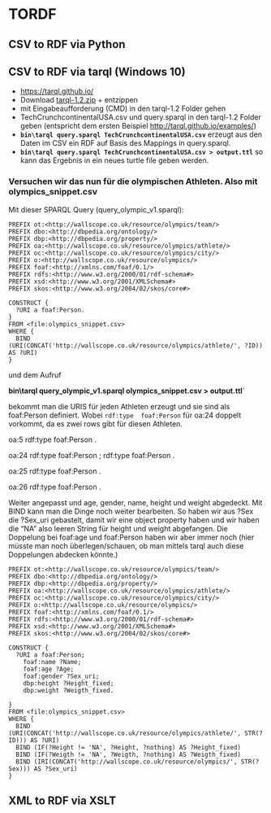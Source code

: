 # TORDF

## CSV to RDF via Python

## CSV to RDF via tarql (Windows 10)

* https://tarql.github.io/
* Download [tarql-1.2.zip](https://github.com/tarql/tarql/releases/download/v1.2/tarql-1.2.zip) + entzippen
* mit Eingabeaufforderung (CMD) in den tarql-1.2 Folder gehen
* TechCrunchcontinentalUSA.csv und query.sparql in den tarql-1.2 Folder geben (entspricht dem ersten Beispiel http://tarql.github.io/examples/) 
* **`bin\tarql query.sparql TechCrunchcontinentalUSA.csv`**
  erzeugt aus den Daten im CSV ein RDF auf Basis des Mappings in query.sparql.
* **`bin\tarql query.sparql TechCrunchcontinentalUSA.csv > output.ttl`**
  so kann das Ergebnis in ein neues turtle file geben werden.

### **Versuchen wir das nun für die olympischen Athleten. Also mit olympics_snippet.csv**

Mit dieser SPARQL Query (query_olympic_v1.sparql):

```SPARQL
PREFIX ot:<http://wallscope.co.uk/resource/olympics/team/>
PREFIX dbo:<http://dbpedia.org/ontology/>
PREFIX dbp:<http://dbpedia.org/property/>
PREFIX oa:<http://wallscope.co.uk/resource/olympics/athlete/>
PREFIX oc:<http://wallscope.co.uk/resource/olympics/city/>
PREFIX o:<http://wallscope.co.uk/resource/olympics/>
PREFIX foaf:<http://xmlns.com/foaf/0.1/>
PREFIX rdfs:<http://www.w3.org/2000/01/rdf-schema#>
PREFIX xsd:<http://www.w3.org/2001/XMLSchema#>
PREFIX skos:<http://www.w3.org/2004/02/skos/core#>

CONSTRUCT {
  ?URI a foaf:Person.
}
FROM <file:olympics_snippet.csv>
WHERE {
  BIND (URI(CONCAT('http://wallscope.co.uk/resource/olympics/athlete/', ?ID)) AS ?URI)
}
```

und dem Aufruf

**bin\tarql query_olympic_v1.sparql olympics_snippet.csv > output.ttl`**

bekommt man die URIS für jeden Athleten erzeugt und sie sind als foaf:Person definiert. Wobei `rdf:type  foaf:Person` für oa:24 doppelt vorkommt, da es zwei rows gibt für diesen Athleten.

oa:5    rdf:type  foaf:Person .

oa:24   rdf:type  foaf:Person ;
            rdf:type  foaf:Person .

oa:25   rdf:type  foaf:Person .

oa:26   rdf:type  foaf:Person .

Weiter angepasst und age, gender, name, height und weight abgedeckt. Mit BIND kann man die Dinge noch weiter bearbeiten. So haben wir aus ?Sex die ?Sex_uri gebastelt, damit wir eine object property haben und wir haben die “NA” also leeren String für height und weight abgefangen. Die Doppelung bei foaf:age und foaf:Person haben wir aber immer noch (hier müsste man noch überlegen/schauen, ob man mittels tarql auch diese Doppelungen abdecken könnte.)

```SPARQL
PREFIX ot:<http://wallscope.co.uk/resource/olympics/team/>
PREFIX dbo:<http://dbpedia.org/ontology/>
PREFIX dbp:<http://dbpedia.org/property/>
PREFIX oa:<http://wallscope.co.uk/resource/olympics/athlete/>
PREFIX oc:<http://wallscope.co.uk/resource/olympics/city/>
PREFIX o:<http://wallscope.co.uk/resource/olympics/>
PREFIX foaf:<http://xmlns.com/foaf/0.1/>
PREFIX rdfs:<http://www.w3.org/2000/01/rdf-schema#>
PREFIX xsd:<http://www.w3.org/2001/XMLSchema#>
PREFIX skos:<http://www.w3.org/2004/02/skos/core#>

CONSTRUCT {
  ?URI a foaf:Person;
    foaf:name ?Name;
    foaf:age ?Age;
    foaf:gender ?Sex_uri;
    dbp:height ?Height_fixed;
    dbp:weight ?Weigth_fixed.
    
}
FROM <file:olympics_snippet.csv>
WHERE {
  BIND (URI(CONCAT('http://wallscope.co.uk/resource/olympics/athlete/', STR(?ID))) AS ?URI)
  BIND (IF(?Height != 'NA', ?Height, ?nothing) AS ?Height_fixed)
  BIND (IF(?Weigth != 'NA', ?Weigth, ?nothing) AS ?Weigth_fixed)
  BIND (IRI(CONCAT('http://wallscope.co.uk/resource/olympics/', STR(?Sex))) AS ?Sex_uri)
}
```

## XML to RDF via XSLT

## 

